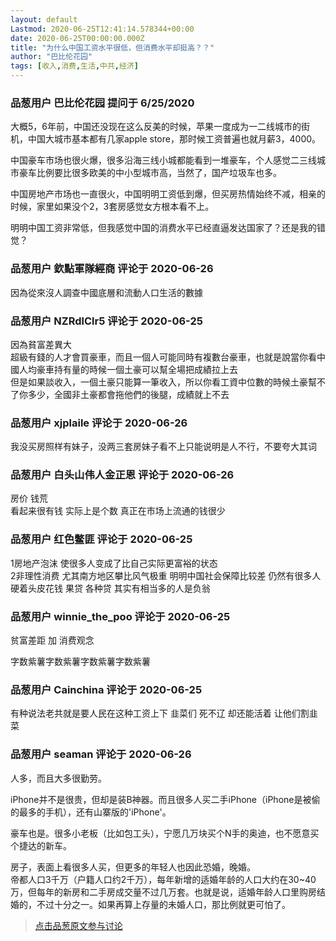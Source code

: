 ```yaml
---
layout: default
Lastmod: 2020-06-25T12:41:14.578344+00:00
date: 2020-06-25T00:00:00.000Z
title: "为什么中国工资水平很低，但消费水平却挺高？？"
author: "巴比伦花园"
tags: [收入,消费,生活,中共,经济]
---
```



### 品葱用户 **巴比伦花园** 提问于 6/25/2020
    
大概5，6年前，中国还没现在这么反美的时候，苹果一度成为一二线城市的街机，中国大城市基本都有几家apple store，那时候工资普遍也就月薪3，4000。  
  
中国豪车市场也很火爆，很多沿海三线小城都能看到一堆豪车，个人感觉二三线城市豪车比例要比很多欧美的中小型城市高，当然了，国产垃圾车也多。  
  
中国房地产市场也一直很火，中国明明工资低到爆，但买房热情始终不减，相亲的时候，家里如果没个2，3套房感觉女方根本看不上。  
  
明明中国工资非常低，但我感觉中国的消费水平已经直逼发达国家了？还是我的错觉？
    
                

### 品葱用户 **欽點軍隊經商** 评论于 2020-06-26
        
因為從來沒人調查中國底層和流動人口生活的數據
        
                

### 品葱用户 **NZRdlClr5** 评论于 2020-06-25
        
因為貧富差異大  
超級有錢的人才會買豪車，而且一個人可能同時有複數台豪車，也就是說當你看中國人均豪車持有量的時候一個土豪可以幫全場把成績拉上去  
但是如果談收入，一個土豪只能算一筆收入，所以你看工資中位數的時候土豪幫不了你多少，全國非土豪都會拖他們的後腿，成績就上不去
        
                

### 品葱用户 **xjplaile** 评论于 2020-06-26
        
我没买房照样有妹子，没两三套房妹子看不上只能说明是人不行，不要夸大其词
        
                

### 品葱用户 **白头山伟人金正恩** 评论于 2020-06-26
        
房价 钱荒  
看起来很有钱 实际上是个数 真正在市场上流通的钱很少
        
                

### 品葱用户 **红色鳖匪** 评论于 2020-06-25
        
1房地产泡沫 使很多人变成了比自己实际更富裕的状态   
2非理性消费 尤其南方地区攀比风气极重 明明中国社会保障比较差 仍然有很多人硬着头皮花钱 果贷 各种贷 其实有相当多的人是负翁
        
                

### 品葱用户 **winnie_the_poo** 评论于 2020-06-25
        
贫富差距 加 消费观念   
  
字数紫薯字数紫薯字数紫薯字数紫薯
        
                

### 品葱用户 **Cainchina** 评论于 2020-06-25
        
有种说法老共就是要人民在这种工资上下 韭菜们 死不辽 却还能活着 让他们割韭菜
        
                

### 品葱用户 **seaman** 评论于 2020-06-26
        
人多，而且大多很勤劳。  
  
iPhone并不是很贵，但却是装B神器。而且很多人买二手iPhone（iPhone是被偷的最多的手机），还有山寨版的'iPhone'。  
  
豪车也是。很多小老板（比如包工头），宁愿几万块买个N手的奥迪，也不愿意买个捷达的新车。  
  
房子，表面上看很多人买，但更多的年轻人也因此恐婚，晚婚。  
帝都人口3千万（户籍人口约2千万），每年新增的适婚年龄的人口大约在30~40万，但每年的新房和二手房成交量不过几万套。也就是说，适婚年龄人口里购房结婚的，不过十分之一。如果再算上存量的未婚人口，那比例就更可怕了。
        
                





> [点击品葱原文参与讨论](https://pincong.rocks/question/27695)

